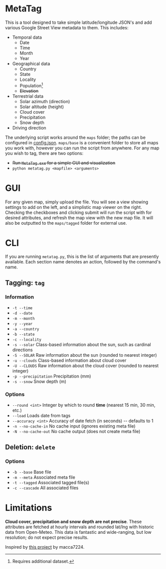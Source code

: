 # MetaTag
This is a tool designed to take simple latitude/longitude JSON's and add various Google Street View metadata to them. This includes:
* Temporal data
	* Date
	* Time
	* Month
	* Year
* Geographical data
	* Country
	* State
	* Locality
	* Population[^1]
	* ~~Elevation~~
* Terrestrial data
	* Solar azimuth (direction)
	* Solar altitude (height)
	* Cloud cover
	* Precipitation
	* Snow depth
* Driving direction

[^1]: Requires additional dataset.

The underlying script works around the `maps` folder; the paths can be configured in [config.json](https://github.com/ccmdi/MetaTag/blob/main/config.json). `maps/base` is a convenient folder to store all maps you work with, however you can run the script from anywhere. For any map you wish to tag, there are two options:
* ~~Run `MetaTag.exe` for a simple GUI and visualization~~
* `python metatag.py <mapfile> <arguments>`

# GUI
For any given map, simply upload the file. You will see a view showing settings to add on the left, and a simplistic map viewer on the right. Checking the checkboxes and clicking submit will run the script with for desired attributes, and refresh the map view with the new map file. It will also be outputted to the `maps/tagged` folder for external use.

# CLI
If you are running `metatag.py`, this is the list of arguments that are presently available. Each section name denotes an action, followed by the command's name.
## Tagging: `tag`
### Information
* `-t --time`
* `-d --date`
* `-m --month`
* `-y --year`
* `-a --country`
* `-b --state`
* `-c --locality`
* `-s --solar` Class-based information about the sun, such as cardinal directions
* `-S --SOLAR` Raw information about the sun (rounded to nearest integer)
* `-u --clouds` Class-based information about cloud cover
* `-U --CLOUDS` Raw information about the cloud cover (rounded to nearest integer)
* `-p --precipitation` Precipitation (mm)
* `-s --snow` Snow depth (m)

### Options
* `--round <int>` Integer by which to round **time** (nearest 15 min, 30 min, etc.)
* `--load` Loads date from tags
* `--accuracy <int>` Accuracy of date fetch (in seconds) -- defaults to 1
* `-n --no-cache-in` No cache input (ignores existing meta file)
* `-N --no-cache-out` No cache output (does not create meta file)

## Deletion: `delete`
### Options
* `-b --base` Base file
* `-m --meta` Associated meta file
* `-t --tagged` Associated tagged file(s)
* `-c --cascade` All associated files
 
 # Limitations
**Cloud cover, precipitation and snow depth are not precise**. These attributes are fetched at hourly intervals and rounded lat/lng with historic data from Open-Meteo. This data is fantastic and wide-ranging, but low resolution; do not expect precise results.

Inspired by [this project](https://github.com/macca7224/sv-date-analyser) by macca7224.
